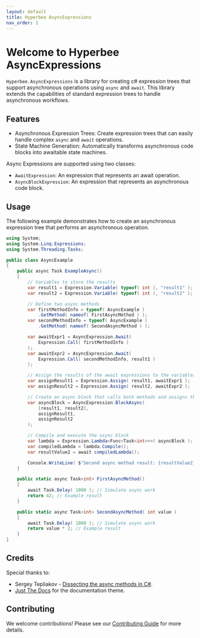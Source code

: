 ```yaml
---
layout: default
title: Hyperbee AsyncExpressions
nav_order: 1
---
```

# Welcome to Hyperbee AsyncExpressions

`Hyperbee.AsyncExpressions` is a library for creating c# expression trees that support asynchronous operations using `async` and `await`.
This library extends the capabilities of standard expression trees to handle asynchronous workflows.

## Features

* Asynchronous Expression Trees: Create expression trees that can easily handle complex `async` and `await` operations.
* State Machine Generation: Automatically transforms asynchronous code blocks into awaitable state machines.

Async Expressions are supported using two classes:
* `AwaitExpression`: An expression that represents an await operation.
* `AsyncBlockExpression`: An expression that represents an asynchronous code block.

## Usage

The following example demonstrates how to create an asynchronous expression tree that performs an asynchronous operation.

```csharp
using System;
using System.Linq.Expressions;
using System.Threading.Tasks;

public class AsyncExample
{
    public async Task ExampleAsync()
    {
        // Variables to store the results
        var result1 = Expression.Variable( typeof( int ), "result1" );
        var result2 = Expression.Variable( typeof( int ), "result2" );

        // Define two async methods
        var firstMethodInfo = typeof( AsyncExample )
            .GetMethod( nameof( FirstAsyncMethod ) );
        var secondMethodInfo = typeof( AsyncExample )
            .GetMethod( nameof( SecondAsyncMethod ) );

        var awaitExpr1 = AsyncExpression.Await( 
            Expression.Call( firstMethodInfo ) 
        );
        var awaitExpr2 = AsyncExpression.Await( 
            Expression.Call( secondMethodInfo, result1 ) 
        );

        // Assign the results of the await expressions to the variables
        var assignResult1 = Expression.Assign( result1, awaitExpr1 );
        var assignResult2 = Expression.Assign( result2, awaitExpr2 );

        // Create an async block that calls both methods and assigns their results
        var asyncBlock = AsyncExpression.BlockAsync(
            [result1, result2],
            assignResult1,
            assignResult2
        );

        // Compile and execute the async block
        var lambda = Expression.Lambda<Func<Task<int>>>( asyncBlock );
        var compiledLambda = lambda.Compile();
        var resultValue2 = await compiledLambda();

        Console.WriteLine( $"Second async method result: {resultValue2}" );
    }

    public static async Task<int> FirstAsyncMethod()
    {
        await Task.Delay( 1000 ); // Simulate async work
        return 42; // Example result
    }

    public static async Task<int> SecondAsyncMethod( int value )
    {
        await Task.Delay( 1000 ); // Simulate async work
        return value * 2; // Example result
    }
}
```

## Credits

Special thanks to:

- Sergey Tepliakov - [Dissecting the async methods in C#](https://devblogs.microsoft.com/premier-developer/dissecting-the-async-methods-in-c/).
- [Just The Docs](https://github.com/just-the-docs/just-the-docs) for the documentation theme.

## Contributing

We welcome contributions! Please see our [Contributing Guide](https://github.com/Stillpoint-Software/.github/blob/main/.github/CONTRIBUTING.md) 
for more details.

